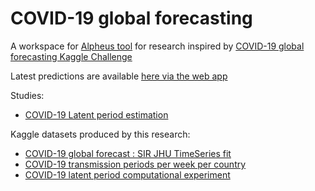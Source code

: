 # COVID-19 global forecasting

A workspace for [Alpheus tool](https://github.com/itislab/alpheus) for research inspired by [COVID-19 global forecasting Kaggle Challenge](https://www.kaggle.com/c/covid19-global-forecasting-week-4/)

Latest predictions are available [here via the web app](https://grechka.family/dmitry/blog/explore-covid-19-predictions/)

Studies:

* [COVID-19 Latent period estimation](https://grechka.family/dmitry/blog/2020/04/covid-19-latent-period-estimation/)

Kaggle datasets produced by this research:

* [COVID-19 global forecast : SIR JHU TimeSeries fit](https://www.kaggle.com/dgrechka/covid19-global-forecast-sir-jhu-timeseries-fit)
* [COVID-19 transmission periods per week per country](https://www.kaggle.com/dgrechka/covid19-transmission-periods-per-week-per-country#paramsWeekly.csv)
* [COVID-19 latent period computational experiment](https://www.kaggle.com/dgrechka/covid19-latent-period-computational-experiment)
